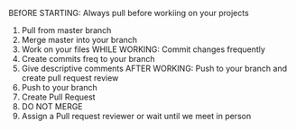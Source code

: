 BEfORE STARTING: Always pull before workiing on your projects
  1. Pull from master branch
  2. Merge master into your branch
  3. Work on your files
WHILE WORKING: Commit changes frequently
  1. Create commits freq to your branch
  2. Give descriptive comments
AFTER WORKING: Push to your branch and create pull request review
  1. Push to your branch
  2. Create Pull Request
  3. DO NOT MERGE
  4. Assign a Pull request reviewer or wait until we meet in person
  
  
